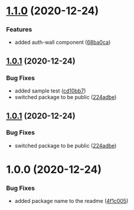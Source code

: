 # [1.1.0](https://github.com/prilutskiy/react-auth-wall/compare/v1.0.1...v1.1.0) (2020-12-24)


### Features

* added auth-wall component ([68ba0ca](https://github.com/prilutskiy/react-auth-wall/commit/68ba0ca2986cdb72d86dc69b13c82086b6a46bfc))

## [1.0.1](https://github.com/prilutskiy/react-auth-wall/compare/v1.0.0...v1.0.1) (2020-12-24)


### Bug Fixes

* added sample test ([cd10bb7](https://github.com/prilutskiy/react-auth-wall/commit/cd10bb7c52e437ecb626d84e8b6d67ed61ae48ce))
* switched package to be public ([224adbe](https://github.com/prilutskiy/react-auth-wall/commit/224adbe1114e7e4c0fec7df63ff53e3977c791f4))

## [1.0.1](https://github.com/prilutskiy/react-auth-wall/compare/v1.0.0...v1.0.1) (2020-12-24)


### Bug Fixes

* switched package to be public ([224adbe](https://github.com/prilutskiy/react-auth-wall/commit/224adbe1114e7e4c0fec7df63ff53e3977c791f4))

# 1.0.0 (2020-12-24)


### Bug Fixes

* added package name to the readme ([4f1c005](https://github.com/prilutskiy/react-auth-wall/commit/4f1c00567ee365173bbe36398edc70df09557f42))

